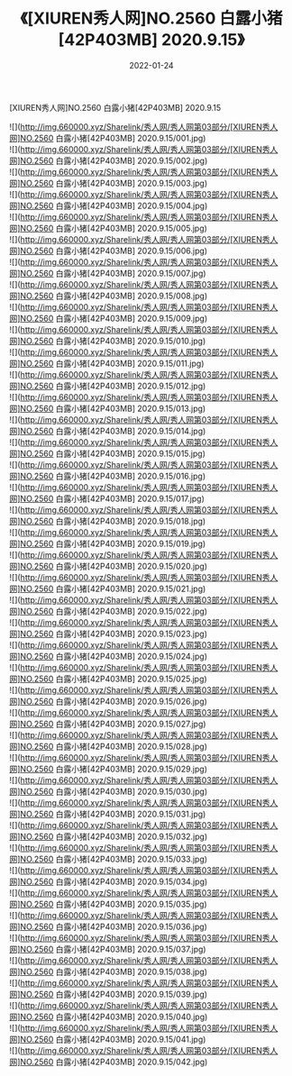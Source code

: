 ﻿---
layout: post
title:  《[XIUREN秀人网]NO.2560 白露小猪[42P403MB] 2020.9.15》
date:   2022-01-24
img: http://img.660000.xyz/Sharelink/秀人网/秀人网第03部分/[XIUREN秀人网]NO.2560 白露小猪[42P403MB] 2020.9.15/000.jpg
categories: [美女, 清纯, 唯美]
---

[XIUREN秀人网]NO.2560 白露小猪[42P403MB] 2020.9.15

 ![](http://img.660000.xyz/Sharelink/秀人网/秀人网第03部分/[XIUREN秀人网]NO.2560 白露小猪[42P403MB] 2020.9.15/001.jpg) <br>![](http://img.660000.xyz/Sharelink/秀人网/秀人网第03部分/[XIUREN秀人网]NO.2560 白露小猪[42P403MB] 2020.9.15/002.jpg) <br>![](http://img.660000.xyz/Sharelink/秀人网/秀人网第03部分/[XIUREN秀人网]NO.2560 白露小猪[42P403MB] 2020.9.15/003.jpg) <br>![](http://img.660000.xyz/Sharelink/秀人网/秀人网第03部分/[XIUREN秀人网]NO.2560 白露小猪[42P403MB] 2020.9.15/004.jpg) <br>![](http://img.660000.xyz/Sharelink/秀人网/秀人网第03部分/[XIUREN秀人网]NO.2560 白露小猪[42P403MB] 2020.9.15/005.jpg) <br>![](http://img.660000.xyz/Sharelink/秀人网/秀人网第03部分/[XIUREN秀人网]NO.2560 白露小猪[42P403MB] 2020.9.15/006.jpg) <br>![](http://img.660000.xyz/Sharelink/秀人网/秀人网第03部分/[XIUREN秀人网]NO.2560 白露小猪[42P403MB] 2020.9.15/007.jpg) <br>![](http://img.660000.xyz/Sharelink/秀人网/秀人网第03部分/[XIUREN秀人网]NO.2560 白露小猪[42P403MB] 2020.9.15/008.jpg) <br>![](http://img.660000.xyz/Sharelink/秀人网/秀人网第03部分/[XIUREN秀人网]NO.2560 白露小猪[42P403MB] 2020.9.15/009.jpg) <br>![](http://img.660000.xyz/Sharelink/秀人网/秀人网第03部分/[XIUREN秀人网]NO.2560 白露小猪[42P403MB] 2020.9.15/010.jpg) <br>![](http://img.660000.xyz/Sharelink/秀人网/秀人网第03部分/[XIUREN秀人网]NO.2560 白露小猪[42P403MB] 2020.9.15/011.jpg) <br>![](http://img.660000.xyz/Sharelink/秀人网/秀人网第03部分/[XIUREN秀人网]NO.2560 白露小猪[42P403MB] 2020.9.15/012.jpg) <br>![](http://img.660000.xyz/Sharelink/秀人网/秀人网第03部分/[XIUREN秀人网]NO.2560 白露小猪[42P403MB] 2020.9.15/013.jpg) <br>![](http://img.660000.xyz/Sharelink/秀人网/秀人网第03部分/[XIUREN秀人网]NO.2560 白露小猪[42P403MB] 2020.9.15/014.jpg) <br>![](http://img.660000.xyz/Sharelink/秀人网/秀人网第03部分/[XIUREN秀人网]NO.2560 白露小猪[42P403MB] 2020.9.15/015.jpg) <br>![](http://img.660000.xyz/Sharelink/秀人网/秀人网第03部分/[XIUREN秀人网]NO.2560 白露小猪[42P403MB] 2020.9.15/016.jpg) <br>![](http://img.660000.xyz/Sharelink/秀人网/秀人网第03部分/[XIUREN秀人网]NO.2560 白露小猪[42P403MB] 2020.9.15/017.jpg) <br>![](http://img.660000.xyz/Sharelink/秀人网/秀人网第03部分/[XIUREN秀人网]NO.2560 白露小猪[42P403MB] 2020.9.15/018.jpg) <br>![](http://img.660000.xyz/Sharelink/秀人网/秀人网第03部分/[XIUREN秀人网]NO.2560 白露小猪[42P403MB] 2020.9.15/019.jpg) <br>![](http://img.660000.xyz/Sharelink/秀人网/秀人网第03部分/[XIUREN秀人网]NO.2560 白露小猪[42P403MB] 2020.9.15/020.jpg) <br>![](http://img.660000.xyz/Sharelink/秀人网/秀人网第03部分/[XIUREN秀人网]NO.2560 白露小猪[42P403MB] 2020.9.15/021.jpg) <br>![](http://img.660000.xyz/Sharelink/秀人网/秀人网第03部分/[XIUREN秀人网]NO.2560 白露小猪[42P403MB] 2020.9.15/022.jpg) <br>![](http://img.660000.xyz/Sharelink/秀人网/秀人网第03部分/[XIUREN秀人网]NO.2560 白露小猪[42P403MB] 2020.9.15/023.jpg) <br>![](http://img.660000.xyz/Sharelink/秀人网/秀人网第03部分/[XIUREN秀人网]NO.2560 白露小猪[42P403MB] 2020.9.15/024.jpg) <br>![](http://img.660000.xyz/Sharelink/秀人网/秀人网第03部分/[XIUREN秀人网]NO.2560 白露小猪[42P403MB] 2020.9.15/025.jpg) <br>![](http://img.660000.xyz/Sharelink/秀人网/秀人网第03部分/[XIUREN秀人网]NO.2560 白露小猪[42P403MB] 2020.9.15/026.jpg) <br>![](http://img.660000.xyz/Sharelink/秀人网/秀人网第03部分/[XIUREN秀人网]NO.2560 白露小猪[42P403MB] 2020.9.15/027.jpg) <br>![](http://img.660000.xyz/Sharelink/秀人网/秀人网第03部分/[XIUREN秀人网]NO.2560 白露小猪[42P403MB] 2020.9.15/028.jpg) <br>![](http://img.660000.xyz/Sharelink/秀人网/秀人网第03部分/[XIUREN秀人网]NO.2560 白露小猪[42P403MB] 2020.9.15/029.jpg) <br>![](http://img.660000.xyz/Sharelink/秀人网/秀人网第03部分/[XIUREN秀人网]NO.2560 白露小猪[42P403MB] 2020.9.15/030.jpg) <br>![](http://img.660000.xyz/Sharelink/秀人网/秀人网第03部分/[XIUREN秀人网]NO.2560 白露小猪[42P403MB] 2020.9.15/031.jpg) <br>![](http://img.660000.xyz/Sharelink/秀人网/秀人网第03部分/[XIUREN秀人网]NO.2560 白露小猪[42P403MB] 2020.9.15/032.jpg) <br>![](http://img.660000.xyz/Sharelink/秀人网/秀人网第03部分/[XIUREN秀人网]NO.2560 白露小猪[42P403MB] 2020.9.15/033.jpg) <br>![](http://img.660000.xyz/Sharelink/秀人网/秀人网第03部分/[XIUREN秀人网]NO.2560 白露小猪[42P403MB] 2020.9.15/034.jpg) <br>![](http://img.660000.xyz/Sharelink/秀人网/秀人网第03部分/[XIUREN秀人网]NO.2560 白露小猪[42P403MB] 2020.9.15/035.jpg) <br>![](http://img.660000.xyz/Sharelink/秀人网/秀人网第03部分/[XIUREN秀人网]NO.2560 白露小猪[42P403MB] 2020.9.15/036.jpg) <br>![](http://img.660000.xyz/Sharelink/秀人网/秀人网第03部分/[XIUREN秀人网]NO.2560 白露小猪[42P403MB] 2020.9.15/037.jpg) <br>![](http://img.660000.xyz/Sharelink/秀人网/秀人网第03部分/[XIUREN秀人网]NO.2560 白露小猪[42P403MB] 2020.9.15/038.jpg) <br>![](http://img.660000.xyz/Sharelink/秀人网/秀人网第03部分/[XIUREN秀人网]NO.2560 白露小猪[42P403MB] 2020.9.15/039.jpg) <br>![](http://img.660000.xyz/Sharelink/秀人网/秀人网第03部分/[XIUREN秀人网]NO.2560 白露小猪[42P403MB] 2020.9.15/040.jpg) <br>![](http://img.660000.xyz/Sharelink/秀人网/秀人网第03部分/[XIUREN秀人网]NO.2560 白露小猪[42P403MB] 2020.9.15/041.jpg) <br>![](http://img.660000.xyz/Sharelink/秀人网/秀人网第03部分/[XIUREN秀人网]NO.2560 白露小猪[42P403MB] 2020.9.15/042.jpg) <br>